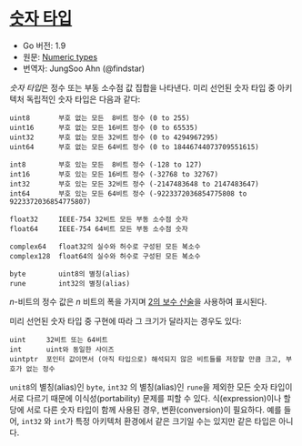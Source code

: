 # [숫자 타입](#numeric-types)

* Go 버전: 1.9
* 원문: [Numeric types](https://golang.org/ref/spec#Numeric_types)
* 번역자: JungSoo Ahn (@findstar)

*숫자 타입*은 정수 또는 부동 소수점 값 집합을 나타낸다. 미리 선언된 숫자 타입 중 아키텍처 독립적인 숫자 타입은 다음과 같다:

```
uint8       부호 없는 모든  8비트 정수 (0 to 255)
uint16      부호 없는 모든 16비트 정수 (0 to 65535)
uint32      부호 없는 모든 32비트 정수 (0 to 4294967295)
uint64      부호 없는 모든 64비트 정수 (0 to 18446744073709551615)

int8        부호 있는 모든  8비트 정수 (-128 to 127)
int16       부호 있는 모든 16비트 정수 (-32768 to 32767)
int32       부호 있는 모든 32비트 정수 (-2147483648 to 2147483647)
int64       부호 있는 모든 64비트 정수 (-9223372036854775808 to 9223372036854775807)

float32     IEEE-754 32비트 모든 부동 소수점 숫자
float64     IEEE-754 64비트 모든 부동 소수점 숫자

complex64   float32의 실수와 허수로 구성된 모든 복소수
complex128  float64의 실수와 허수로 구성된 모든 복소수

byte        uint8의 별칭(alias)
rune        int32의 별칭(alias)
```

*n*-비트의 정수 값은 *n* 비트의 폭을 가지며 [2의 보수 산술](http://en.wikipedia.org/wiki/Two's_complement)을 사용하여 표시된다.

미리 선언된 숫자 타입 중 구현에 따라 그 크기가 달라지는 경우도 있다:

```
uint     32비트 또는 64비트
int      uint와 동일한 사이즈
uintptr  포인터 값이면서 (아직 타입으로) 해석되지 않은 비트들를 저장할 만큼 크고, 부호가 없는 정수
```

`unit8`의 별칭(alias)인 `byte`, `int32` 의 별칭(alias)인 `rune`을 제외한 모든 숫자 타입이 서로 다르기 때문에 이식성(portability) 문제를 피할 수 있다. 식(expression)이나 할당에 서로 다른 숫자 타입이 함께 사용된 경우, 변환(conversion)이 필요하다. 예를 들어, `int32` 와 `int`가 특정 아키텍처 환경에서 같은 크기일 수는 있지만 같은 타입은 아니다.
